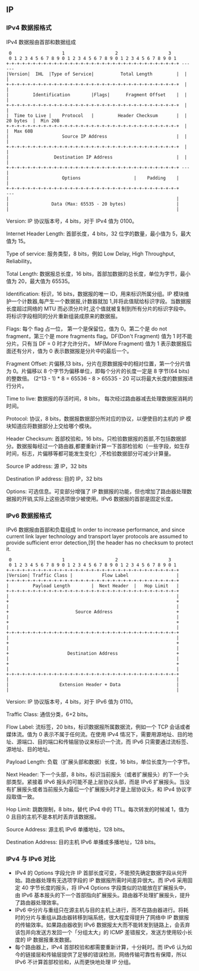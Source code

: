 ## IP
### IPv4 数据报格式
IPv4 数据报由首部和数据组成

```
 0                   1                   2                   3
 0 1 2 3 4 5 6 7 8 9 0 1 2 3 4 5 6 7 8 9 0 1 2 3 4 5 6 7 8 9 0 1
+-+-+-+-+-+-+-+-+-+-+-+-+-+-+-+-+-+-+-+-+-+-+-+-+-+-+-+-+-+-+-+-+ ---          ---
|Version|  IHL  |Type of Service|          Total Length         |  |            |
+-+-+-+-+-+-+-+-+-+-+-+-+-+-+-+-+-+-+-+-+-+-+-+-+-+-+-+-+-+-+-+-+  |            |
|         Identification        |Flags|      Fragment Offset    |  |            |
+-+-+-+-+-+-+-+-+-+-+-+-+-+-+-+-+-+-+-+-+-+-+-+-+-+-+-+-+-+-+-+-+  |            |
|  Time to Live |    Protocol   |         Header Checksum       |  |  20 bytes  |  Min 20B
+-+-+-+-+-+-+-+-+-+-+-+-+-+-+-+-+-+-+-+-+-+-+-+-+-+-+-+-+-+-+-+-+  |            |  Max 60B
|                    Source IP Address                          |  |            |
+-+-+-+-+-+-+-+-+-+-+-+-+-+-+-+-+-+-+-+-+-+-+-+-+-+-+-+-+-+-+-+-+  |            |
|                 Destination IP Address                        |  |            |
+-+-+-+-+-+-+-+-+-+-+-+-+-+-+-+-+-+-+-+-+-+-+-+-+-+-+-+-+-+-+-+-+ ---           |
|                    Options                    |    Padding    |               |
+-+-+-+-+-+-+-+-+-+-+-+-+-+-+-+-+-+-+-+-+-+-+-+-+-+-+-+-+-+-+-+-+              ---
|                                                               |
|                Data (Max: 65535 - 20 bytes)                   |
|                                                               |
```

Version: IP 协议版本号，4 bits，对于 IPv4 值为 0100。

Internet Header Length: 首部长度，4 bits，32 位字的数量，最小值为 5，最大值为 15。

Type of service: 服务类型，8 bits，例如 Low Delay, High Throughput, Reliability。

Total Length: 数据报总长度，16 bits，首部加数据的总长度，单位为字节，最小值为 20，最大值为 65535。

Identification: 标识，16 bits，数据报的唯一 ID，用来标识所属分组。IP 模块维护一个计数器,每产生一个数据报,计数器就加 1,并将此值赋给标识字段。当数据报长度超过网络的 MTU 而必须分片时,这个值就被复制到所有分片的标识字段中。将标识字段相同的分片重新组装成原来的数据报。

Flags: 每个 flag 占一位， 第一个是保留位，值为 0。第二个是 do not fragment，第三个是 more fragments flag。DF(Don't Fragment) 值为 1 时不能分片。只有当 DF = 0 时才允许分片。 MF(More Fragment) 值为 1 表示数据报后面还有分片，值为 0 表示数据报是分片中的最后一个。

Fragment Offset: 片偏移,13 bits，分片在原数据报中的相对位置，第一个分片值为 0。片偏移以 8 个字节为偏移单位，即每个分片的长度一定是 8 字节(64 bits) 的整数倍。 (2^13 - 1) * 8 = 65536 - 8 > 65535 - 20 可以将最大长度的数据报进行分片。

Time to live: 数据报的存活时间，8 bits， 每次经过路由器减去处理数据报消耗的时间。

Protocol: 协议，8 bits，数据报数据部分所对应的协议，以便使目的主机的 IP 模块知道应将数据部分上交给哪个模块。

Header Checksum: 首部校验和，16 bits，只检验数据报的首部,不包括数据部分。数据报每经过一个路由器,都要重新计算一下首部检验和（一些字段，如生存时间，标志，片偏移等都可能发生变化）,不检验数据部分可减少计算量。

Source IP address: 源 IP，32 bits

Destination IP address: 目的 IP，32 bits

Options: 可选信息。可变部分增强了 IP 数据报的功能，但也增加了路由器处理数据报的开销,实际上这些选项很少被使用。IPv6 数据报的首部是固定长度。


### IPv6 数据报格式

IPv6 数据报由首部和负载组成
In order to increase performance, and since current link layer technology and transport layer protocols are assumed to provide sufficient error detection,[9] the header has no checksum to protect it.

```
 0                   1                   2                   3
 0 1 2 3 4 5 6 7 8 9 0 1 2 3 4 5 6 7 8 9 0 1 2 3 4 5 6 7 8 9 0 1
+-+-+-+-+-+-+-+-+-+-+-+-+-+-+-+-+-+-+-+-+-+-+-+-+-+-+-+-+-+-+-+-+
|Version| Traffic Class |           Flow Label                  |
+-+-+-+-+-+-+-+-+-+-+-+-+-+-+-+-+-+-+-+-+-+-+-+-+-+-+-+-+-+-+-+-+
|         Payload Length        |  Next Header  |   Hop Limit   |
+-+-+-+-+-+-+-+-+-+-+-+-+-+-+-+-+-+-+-+-+-+-+-+-+-+-+-+-+-+-+-+-+
|                                                               |
+                                                               +
|                                                               |
+                         Source Address                        +
|                                                               |
+                                                               +
|                                                               |
+-+-+-+-+-+-+-+-+-+-+-+-+-+-+-+-+-+-+-+-+-+-+-+-+-+-+-+-+-+-+-+-+
|                                                               |
+                                                               +
|                                                               |
+                      Destination Address                      +
|                                                               |
+                                                               +
|                                                               |
+-+-+-+-+-+-+-+-+-+-+-+-+-+-+-+-+-+-+-+-+-+-+-+-+-+-+-+-+-+-+-+-+
|                                                               |
|                   Extension Header + Data                     |
|                                                               |
```

Version: IP 协议版本号，4 bits，对于 IPv6 值为 0110。

Traffic Class: 通信分类，6+2 bits。

Flow Label: 流标签，20 bits，标识数据报所属数据流，例如一个 TCP 会话或者媒体流。值为 0 表示不属于任何流。在使用 IPv4 情况下，需要用源地址、目的地址、源端口、目的端口和传输层协议来标识一个流，而 IPv6 只需要通过流标签、源地址、目的地址。

Payload Length: 负载（扩展头部和数据）长度，16 bits，单位长度为一个字节。

Next Header: 下一个头部，8 bits，标识当前报头（或者扩展报头）的下一个头部类型。紧接着 IPv6 报头的可能不是上层协议头部，而是 IPv6 扩展报头。当没有扩展报头或者当前报头为最后一个扩展报头时才是上层协议头，和 IPv4 协议字段取值一致。

Hop Limit: 跳数限制，8 bits，替代 IPv4 中的 TTL。每次转发的时候减 1，值为 0 且目的主机不是本机时丢弃该数据报。

Source Address: 源主机 IPv6 单播地址，128 bits。

Destination Address: 目的主机 IPv6 单播或多播地址，128 bits。


### IPv4 与 IPv6 对比
- IPv4 的 Options 字段允许 IP 首部长度可变，不能预先确定数据字段从何开始。路由器处理有无选项字段的 IP 数据报所需时间差异很大。而 IPv6 采用固定 40 字节长度的报头，将 IPv4 Options 字段类似的功能放在扩展报头中，由 IPv6 基本报头的下一个首部指向扩展报头。路由器不处理扩展报头，提升了路由器处理效率。
- IPv6 中分片与重组只在源主机与目的主机上进行，而不在路由器进行。将耗时的分片与重组从路由器转移到端系统，很大程度得提升了网络中 IP 数据报的传输效率。如果路由器收到 IPv6 数据报太大而不能转发到链路上，会丢弃该包并向发送方发回一个「分组太大」的 ICMP 差错报文，发送方使用较小长度的 IP 数据报重发数据。
- 每个路由器上，IPv4 首部校验和都需要重新计算，十分耗时。而 IPv6 认为如今的链接层和传输层提供了足够的错误检测，网络传输可靠性有保障，所以 IPv6 不计算首部校验和，从而更快地处理 IP 分组。
